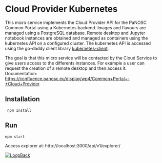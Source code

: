 # Cloud Provider Kubernetes


This micro service implements the Cloud Provider API for the PaNOSC Common Portal  using a Kubernetes backend.
Images and flavours are managed using  a PostgreSQL database. 
Remote desktop and Jupyter notebook instances are obtained and managed as containers using the kubernetes API on a configured cluster. 
The kubernetes API is accessed using the go-daddy client library  [kubernetes-client](https://github.com/godaddy/kubernetes-client).

The goal is that this micro service will be contacted by the Cloud Service to  give users access to the differents  instances. For example a user can request the creation of a remote desktop and then access it.
Documentation: https://confluence.panosc.eu/display/wp4/Common+Portal+-+Cloud+Provider

## Installation
```
 npm install 
 ```

## Run
```
npm start
```
Access explorer at: http://localhost:3000/api/v1/explorer/

[![LoopBack](https://github.com/strongloop/loopback-next/raw/master/docs/site/imgs/branding/Powered-by-LoopBack-Badge-(blue)-@2x.png)](http://loopback.io/)